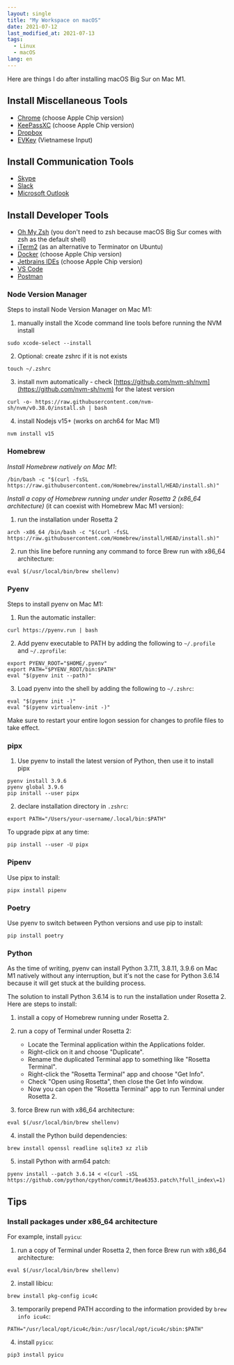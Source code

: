 ```yaml
---
layout: single
title: "My Workspace on macOS"
date: 2021-07-12
last_modified_at: 2021-07-13
tags:
  - Linux
  - macOS
lang: en
---
```


Here are things I do after installing macOS Big Sur on Mac M1.

## Install Miscellaneous Tools
* [Chrome](https://www.google.com/chrome/) (choose Apple Chip version)
* [KeePassXC](https://keepassxc.org/download/#mac) (choose Apple Chip version)
* [Dropbox](https://www.dropbox.com/install)
* [EVKey](https://evkeyvn.com/) (Vietnamese Input)

## Install Communication Tools
* [Skype](https://www.skype.com/en/get-skype/)
* [Slack](https://slack.com/intl/en-vn/downloads/mac)
* [Microsoft Outlook](https://www.office.com/)

## Install Developer Tools
* [Oh My Zsh](https://github.com/ohmyzsh/ohmyzsh/wiki) (you don't need to zsh because macOS Big Sur comes with zsh as the default shell)
* [iTerm2](https://iterm2.com/downloads.html) (as an alternative to Terminator on Ubuntu)
* [Docker](https://docs.docker.com/docker-for-mac/install/) (choose Apple Chip version)
* [Jetbrains IDEs](https://www.jetbrains.com/help/idea/installation-guide.html#toolbox) (choose Apple Chip version)
* [VS Code](https://code.visualstudio.com/)
* [Postman](https://www.postman.com/downloads/)

### Node Version Manager

Steps to install Node Version Manager on Mac M1:

1. manually install the Xcode command line tools before running the NVM install
```
sudo xcode-select --install
```

2. Optional: create zshrc if it is not exists
```
touch ~/.zshrc
```

3. install nvm automatically - check [https://github.com/nvm-sh/nvm](https://github.com/nvm-sh/nvm) for the latest version
```
curl -o- https://raw.githubusercontent.com/nvm-sh/nvm/v0.38.0/install.sh | bash
```

4. install Nodejs v15+ (works on arch64 for Mac M1)
```
nvm install v15
```

### Homebrew

*Install Homebrew natively on Mac M1*:

```
/bin/bash -c "$(curl -fsSL https://raw.githubusercontent.com/Homebrew/install/HEAD/install.sh)"
```

*Install a copy of Homebrew running under under Rosetta 2 (x86_64 architecture)* (it can coexist with Homebrew Mac M1 version):

1. run the installation under Rosetta 2
```
arch -x86_64 /bin/bash -c "$(curl -fsSL https://raw.githubusercontent.com/Homebrew/install/HEAD/install.sh)"
```

2. run this line before running any command to force Brew run with x86_64 architecture:
```
eval $(/usr/local/bin/brew shellenv)
```

### Pyenv

Steps to install pyenv on Mac M1:

1. Run the automatic installer:
```
curl https://pyenv.run | bash
```

2. Add pyenv executable to PATH by adding the following to `~/.profile` and `~/.zprofile`:
```
export PYENV_ROOT="$HOME/.pyenv"
export PATH="$PYENV_ROOT/bin:$PATH"
eval "$(pyenv init --path)"
```

3. Load pyenv into the shell by adding the following to `~/.zshrc`:
```
eval "$(pyenv init -)"
eval "$(pyenv virtualenv-init -)"
```

Make sure to restart your entire logon session for changes to profile files to take effect.

### pipx

1. Use pyenv to install the latest version of Python, then use it to install pipx
```
pyenv install 3.9.6
pyenv global 3.9.6
pip install --user pipx
```

2. declare installation directory in `.zshrc`:
```
export PATH="/Users/your-username/.local/bin:$PATH"
```

To upgrade pipx at any time:

```
pip install --user -U pipx
```

### Pipenv

Use pipx to install:

```
pipx install pipenv
```

### Poetry

Use pyenv to switch between Python versions and use pip to install:

```
pip install poetry
```

### Python

As the time of writing, pyenv can install Python 3.7.11, 3.8.11, 3.9.6 on Mac M1 natively without any interruption, but it's not the case for Python 3.6.14 because it will get stuck at the building process.

The solution to install Python 3.6.14 is to run the installation under Rosetta 2. Here are steps to install:

1. install a copy of Homebrew running under Rosetta 2.

2. run a copy of Terminal under Rosetta 2:
    * Locate the Terminal application within the Applications folder.
    * Right-click on it and choose "Duplicate".
    * Rename the duplicated Terminal app to something like "Rosetta Terminal".
    * Right-click the "Rosetta Terminal" app and choose "Get Info".
    * Check "Open using Rosetta", then close the Get Info window.
    * Now you can open the "Rosetta Terminal" app to run Terminal under Rosetta 2.

3. force Brew run with x86_64 architecture:
```
eval $(/usr/local/bin/brew shellenv)
```

4. install the Python build dependencies:
```
brew install openssl readline sqlite3 xz zlib
```

5. install Python with arm64 patch:
```
pyenv install --patch 3.6.14 < <(curl -sSL https://github.com/python/cpython/commit/8ea6353.patch\?full_index\=1)
```

## Tips

### Install packages under x86_64 architecture

For example, install `pyicu`:

1. run a copy of Terminal under Rosetta 2, then force Brew run with x86_64 architecture:
```
eval $(/usr/local/bin/brew shellenv)
```

2. install libicu:
```
brew install pkg-config icu4c
```

3. temporarily prepend PATH according to the information provided by `brew info icu4c`:
```
PATH="/usr/local/opt/icu4c/bin:/usr/local/opt/icu4c/sbin:$PATH"
```

4. install `pyicu`:
```
pip3 install pyicu
```
